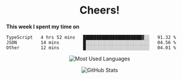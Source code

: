 <h1 align="center">Cheers!</h1>

**This week I spent my time on**
<!--START_SECTION:waka-->

```text
TypeScript   4 hrs 52 mins   ██████████████████████▓░░   91.32 %
JSON         14 mins         █░░░░░░░░░░░░░░░░░░░░░░░░   04.56 %
Other        12 mins         █░░░░░░░░░░░░░░░░░░░░░░░░   04.01 %
```

<!--END_SECTION:waka-->

<p align="center"><img src="https://github-readme-stats.vercel.app/api/top-langs/?username=thnkrn&layout=compact&hide=html&theme=tokyonight" alt="Most Used Languages" /></p>

<p align="center"><img src="https://github-readme-stats.vercel.app/api?username=thnkrn&show_icons=true&count_private=true&theme=tokyonight" alt="GitHub Stats" /></p>

<!-- <p align="center"><a href="https://wakatime.com"><img src="https://wakatime.com/share/@thnkrn/40092326-d1bd-471b-89da-9a7c63939402.png" /></p>
 -->
